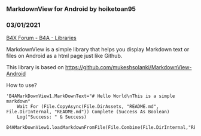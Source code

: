 ### MarkdownView for Android by hoiketoan95
### 03/01/2021
[B4X Forum - B4A - Libraries](https://www.b4x.com/android/forum/threads/128143/)

MarkdownView is a simple library that helps you display Markdown text or files on Android as a html page just like Github.  
  
This library is based on <https://github.com/mukeshsolanki/MarkdownView-Android>  
  
How to use?  
  

```B4X
'B4AMarkDownView1.MarkDownText="# Hello World\nThis is a simple markdown"  
    Wait For (File.CopyAsync(File.DirAssets, "README.md", File.DirInternal, "README.md")) Complete (Success As Boolean)  
    Log("Success: " & Success)  
    B4AMarkDownView1.loadMarkdownFromFile(File.Combine(File.DirInternal,"README.md"))
```